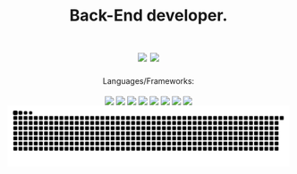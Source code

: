 <div align="center">
  <h1>Back-End developer.<h1/>
  <img height="180em" src="https://github-readme-stats.vercel.app/api?username=Spexxl&theme=midnight-purple&show_icons=true"/>
  <img height="180em" src="https://github-readme-stats.vercel.app/api/top-langs/?username=Spexxl&layout=compact&theme=midnight-purple"/>
</div>


<div align="center">
  Languages/Frameworks:<br/><br/>
  <img align="center" height="60" Widht="60" src="https://cdn.jsdelivr.net/gh/devicons/devicon@latest/icons/csharp/csharp-original.svg" />
  <img align="center" height="60" Widht="60" src="https://cdn.jsdelivr.net/gh/devicons/devicon@latest/icons/javascript/javascript-original.svg" />
  <img align="center" height="60" Widht="60" src="https://cdn.jsdelivr.net/gh/devicons/devicon@latest/icons/python/python-original.svg" />
  <img align="center" height="60" Widht="60" src="https://cdn.jsdelivr.net/gh/devicons/devicon@latest/icons/html5/html5-original-wordmark.svg" />
  <img align="center" height="60" Widht="60" src="https://cdn.jsdelivr.net/gh/devicons/devicon@latest/icons/css3/css3-original-wordmark.svg" />
  <img align="center" height="60" Widht="60" src="https://api.nuget.org/v3-flatcontainer/avalonia/11.0.10/icon" />
  <img align="center" height="60" Widht="60" src="https://cdn.jsdelivr.net/gh/devicons/devicon@latest/icons/electron/electron-original.svg"/>
  <img align="center" height="60" Widht="60" src="https://cdn.jsdelivr.net/gh/devicons/devicon@latest/icons/dotnetcore/dotnetcore-original.svg"/>
</div>

<div align="center">
  <picture>
    <source
      media="(prefers-color-scheme: dark)"
      srcset="https://raw.githubusercontent.com/Spexxl/Spexxl/output/github-contribution-grid-snake-dark.svg"
    />
    <source
      media="(prefers-color-scheme: light)"
      srcset="https://raw.githubusercontent.com/Spexxl/Spexxl/output/github-contribution-grid-snake.svg"
    />
    <img
      alt="github contribution grid snake animation"
      src="https://raw.githubusercontent.com/Spexxl/Spexxl/output/github-contribution-grid-snake.svg"
    />
  </picture>
</div>
